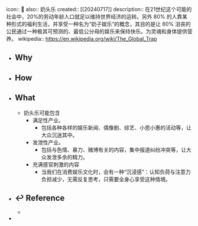 icon:: 📄
also:: 奶头乐
created:: [[20240717]]
description:: 在21世纪这个可能的社会中，20%的劳动年龄人口就足以维持世界经济的运转。另外 80% 的人靠某种形式的福利生活，并享受一种名为“奶子娱乐”的概念，其目的是让 80% 沮丧的公民通过一种极其可预测的、最低公分母的娱乐来保持快乐。为灵魂和身体提供营养。
wikipedia:: https://en.wikipedia.org/wiki/The_Global_Trap

- ## Why
- ## How
- ## What
  - 奶头乐可能包含
    - 满足性产业。
      - 包括各种各样的娱乐新闻、偶像剧、综艺、小恩小惠的活动等，让大众沉迷其中。
    - 发泄性产业。
      - 包括与色情、暴力、赌博有关的内容，集中报道纠纷冲突等，让大众发泄多余的精力。
    - 充满感官刺激的内容
      - 当我们在消费娱乐文化时，会有一种“沉浸感”：认知负荷与注意力负担减少，无需反复思考，只需要全身心享受这种情境。
- ## ↩ Reference
  -
-
